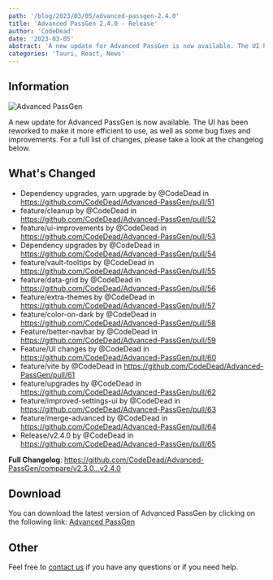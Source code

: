 ```yaml
---
path: '/blog/2023/03/05/advanced-passgen-2.4.0'
title: 'Advanced PassGen 2.4.0 - Release'
author: 'CodeDead'
date: '2023-03-05'
abstract: 'A new update for Advanced PassGen is now available. The UI has been reworked to make it more efficient to use...'
categories: 'Tauri, React, News'
---
```


## Information

![Advanced PassGen](https://i.imgur.com/WcaJL2t.png)

A new update for Advanced PassGen is now available. The UI has been reworked to make it more efficient to use, as well as some bug fixes and improvements.
For a full list of changes, please take a look at the changelog below.

## What's Changed

- Dependency upgrades, yarn upgrade by @CodeDead in https://github.com/CodeDead/Advanced-PassGen/pull/51
- feature/cleanup by @CodeDead in https://github.com/CodeDead/Advanced-PassGen/pull/52
- feature/ui-improvements by @CodeDead in https://github.com/CodeDead/Advanced-PassGen/pull/53
- Dependency upgrades by @CodeDead in https://github.com/CodeDead/Advanced-PassGen/pull/54
- feature/vault-tooltips by @CodeDead in https://github.com/CodeDead/Advanced-PassGen/pull/55
- feature/data-grid by @CodeDead in https://github.com/CodeDead/Advanced-PassGen/pull/56
- feature/extra-themes by @CodeDead in https://github.com/CodeDead/Advanced-PassGen/pull/57
- feature/color-on-dark by @CodeDead in https://github.com/CodeDead/Advanced-PassGen/pull/58
- Feature/better-navbar by @CodeDead in https://github.com/CodeDead/Advanced-PassGen/pull/59
- Feature/UI changes by @CodeDead in https://github.com/CodeDead/Advanced-PassGen/pull/60
- feature/vite by @CodeDead in https://github.com/CodeDead/Advanced-PassGen/pull/61
- feature/upgrades by @CodeDead in https://github.com/CodeDead/Advanced-PassGen/pull/62
- feature/improved-settings-ui by @CodeDead in https://github.com/CodeDead/Advanced-PassGen/pull/63
- feature/merge-advanced by @CodeDead in https://github.com/CodeDead/Advanced-PassGen/pull/64
- Release/v2.4.0 by @CodeDead in https://github.com/CodeDead/Advanced-PassGen/pull/65

**Full Changelog**: https://github.com/CodeDead/Advanced-PassGen/compare/v2.3.0...v2.4.0

## Download

You can download the latest version of Advanced PassGen by clicking on the following link:
[Advanced PassGen](https://codedead.com/software/advanced-passgen)

## Other

Feel free to [contact us](/contact) if you have any questions or if you need help.
